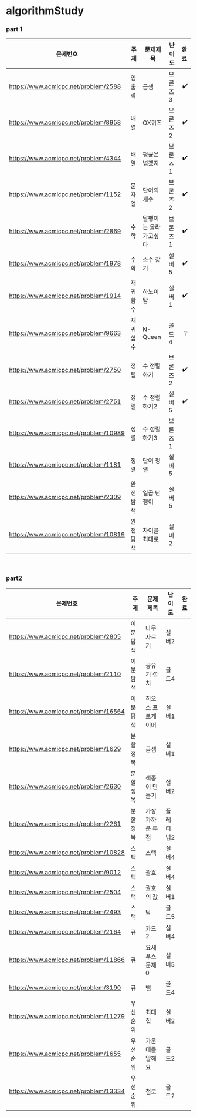 # algorithmStudy
### part 1

| 문제번호 | 주제 | 문제제목 | 난이도 | 완료 |
| --- | --- | --- | --- | --- |
| https://www.acmicpc.net/problem/2588 | 입출력 | 곱셈 | 브론즈3 | &nbsp;:heavy_check_mark:
| https://www.acmicpc.net/problem/8958 | 배열 | OX퀴즈 | 브론즈2 | &nbsp;:heavy_check_mark:
| https://www.acmicpc.net/problem/4344 | 배열 | 평균은넘겠지 | 브론즈1 | &nbsp;:heavy_check_mark:
| https://www.acmicpc.net/problem/1152 | 문자열 | 단어의 개수 | 브론즈2 | &nbsp;:heavy_check_mark:
| https://www.acmicpc.net/problem/2869 | 수학 | 달팽이는 올라가고싶다 | 브론즈1 | &nbsp;:heavy_check_mark:
| https://www.acmicpc.net/problem/1978 | 수학 | 소수 찾기 | 실버5 | &nbsp;:heavy_check_mark:
| https://www.acmicpc.net/problem/1914 | 재귀함수 | 하노이 탑 | 실버1 | &nbsp;:heavy_check_mark:
| https://www.acmicpc.net/problem/9663 | 재귀함수 | N-Queen | 골드4 | &nbsp;&nbsp;:grey_question:
| https://www.acmicpc.net/problem/2750 | 정렬 | 수 정렬하기 | 브론즈2 | &nbsp;:heavy_check_mark:
| https://www.acmicpc.net/problem/2751 | 정렬 | 수 정렬하기2 | 실버5 | &nbsp;:heavy_check_mark:
| https://www.acmicpc.net/problem/10989 | 정렬 | 수 정렬하기3 | 브론즈1 | 
| https://www.acmicpc.net/problem/1181 | 정렬 | 단어 정렬 | 실버5 | 
| https://www.acmicpc.net/problem/2309 | 완전탐색 | 일곱 난쟁이 | 실버5 | 
| https://www.acmicpc.net/problem/10819 | 완전탐색 | 차이를 최대로 | 실버2 | 

<br>

### part2
| 문제번호 | 주제 | 문제제목 | 난이도 | 완료 |
| --- | --- | --- | --- | --- |
| https://www.acmicpc.net/problem/2805 | 이분탐색 |	나무 자르기 |	실버2 |
| https://www.acmicpc.net/problem/2110 |	이분탐색 |	공유기 설치 |	골드4 |
| https://www.acmicpc.net/problem/16564 |	이분탐색 |	히오스 프로게이머 |	실버1 |
| https://www.acmicpc.net/problem/1629 |	분할정복 |	곱셈 |	실버1 |
| https://www.acmicpc.net/problem/2630 |	분할정복 |	색종이 만들기 |	실버2 |
| https://www.acmicpc.net/problem/2261 |	분할정복 |	가장 가까운 두점 |	플레티넘2 |
| https://www.acmicpc.net/problem/10828 |	스택 |	스택 |	실버4 |
| https://www.acmicpc.net/problem/9012 |	스택 |	괄호 |	실버4 |
| https://www.acmicpc.net/problem/2504 |	스택 |	괄호의 값 |	실버1 |
| https://www.acmicpc.net/problem/2493 |	스택 |	탑 |	골드5 |
| https://www.acmicpc.net/problem/2164 |	큐 |	카드2 |	실버4 |
| https://www.acmicpc.net/problem/11866 |	큐 |	요세푸스 문제 0 |	실버5 |
| https://www.acmicpc.net/problem/3190 |	큐 |	뱀 |	골드4 |
| https://www.acmicpc.net/problem/11279 |	우선순위 | 최대 힙 |	실버2 |
| https://www.acmicpc.net/problem/1655 |	우선순위 | 가운데를 말해요 |	골드2 |
| https://www.acmicpc.net/problem/13334 |	우선순위 | 철로 |	골드2 |

